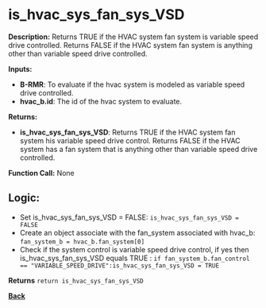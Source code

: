 # is_hvac_sys_fan_sys_VSD  

**Description:** Returns TRUE if the HVAC system fan system is variable speed drive controlled. Returns FALSE if the HVAC system fan system is anything other than variable speed drive controlled.   

**Inputs:**  
- **B-RMR**: To evaluate if the hvac system is modeled as variable speed drive controlled.   
- **hvac_b.id**: The id of the hvac system to evaluate.  

**Returns:**  
- **is_hvac_sys_fan_sys_VSD**: Returns TRUE if the HVAC system fan system his variable speed drive control. Returns FALSE if the HVAC system has a fan system that is anything other than variable speed drive controlled.   
 
**Function Call:** None  

## Logic:   
- Set is_hvac_sys_fan_sys_VSD = FALSE: `is_hvac_sys_fan_sys_VSD = FALSE`  
- Create an object associate with the fan_system associated with hvac_b: `fan_system_b = hvac_b.fan_system[0]`
- Check if the system control is variable speed drive control, if yes then is_hvac_sys_fan_sys_VSD equals TRUE  : `if fan_system_b.fan_control == "VARIABLE_SPEED_DRIVE":is_hvac_sys_fan_sys_VSD = TRUE` 

**Returns** `return is_hvac_sys_fan_sys_VSD`  



**[Back](../_toc.md)**
